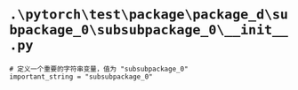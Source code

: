 # `.\pytorch\test\package\package_d\subpackage_0\subsubpackage_0\__init__.py`

```
# 定义一个重要的字符串变量，值为 "subsubpackage_0"
important_string = "subsubpackage_0"
```